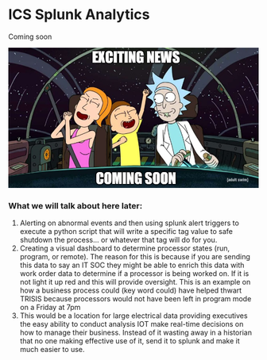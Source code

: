 # ICS Splunk Analytics

Coming soon 

![](../.gitbook/assets/image%20%28124%29.png)

### What we will talk about here later: 

1. Alerting on abnormal events and then using splunk alert triggers to execute a python script that will write a specific tag value to safe shutdown the process... or whatever that tag will do for you.
2. Creating a visual dashboard to determine processor states \(run, program, or remote\). The reason for this is because if you are sending this data to say an IT SOC they might be able to enrich this data with work order data to determine if a processor is being worked on. If it is not light it up red and this will provide oversight. This is an example on how a business process could \(key word could\) have helped thwart  TRISIS because processors would not have been left in program mode on a Friday at 7pm
3. This would be a location for large electrical data providing executives the easy ability to conduct analysis IOT make real-time decisions on how to manage their business. Instead of it wasting away in a historian that no one making effective use of it, send it to splunk and make it much easier to use.  

